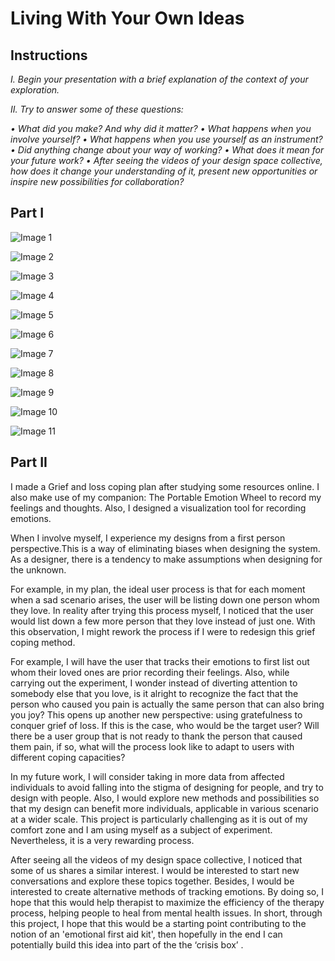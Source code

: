 # Living With Your Own Ideas

## Instructions
*I. Begin your presentation with a brief explanation of the context of your exploration.*

*II. Try to answer some of these questions:*

*• What did you make? And why did it matter?*
*• What happens when you involve yourself?*
*• What happens when you use yourself as an instrument?*
*• Did anything change about your way of working?*
*• What does it mean for your future work?*
*• After seeing the videos of your design space collective, how does it change your understanding of it, present new opportunities or inspire new possibilities for collaboration?*

## Part I

![Image 1](../images/week4/1.jpg)

![Image 2](../images/week4/2.jpg)

![Image 3](../images/week4/3.jpg)

![Image 4](../images/week4/4.jpg)

![Image 5](../images/week4/5.jpg)

![Image 6](../images/week4/6.jpg)

![Image 7](../images/week4/7.jpg)

![Image 8](../images/week4/8.jpg)

![Image 9](../images/week4/9.jpg)

![Image 10](../images/week4/10.jpg)

![Image 11](../images/week4/11.jpg)

## Part II


I made a Grief and loss coping plan after studying some resources online. I also make use of my companion: The Portable Emotion Wheel to record my feelings and thoughts. Also, I designed a visualization tool for recording emotions.

When I involve myself, I experience my designs from a first person perspective.This is a way of eliminating biases when designing the system. As a designer, there is a tendency to make assumptions when designing for the unknown. 

For example, in my plan, the ideal user process is that for each moment when a sad scenario arises, the user will be listing down one person whom they love. In reality after trying this process myself, I noticed that the user would list down a few more person that they love instead of just one. With this observation, I might rework the process if I were to redesign this grief coping method.

For example, I will have the user that tracks their emotions to first list out whom their loved ones are prior recording their feelings. Also, while carrying out the experiment, I wonder instead of diverting attention to somebody else that you love, is it alright to recognize the fact that the person who caused you pain is actually the same person that can also bring you joy? This opens up another new perspective: using gratefulness to conquer grief of loss. If this is the case, who would be the target user? Will there be a user group that is not ready to thank the person that caused them pain, if so, what will the process look like to adapt to users with different coping capacities?

In my future work, I will consider taking in more data from affected individuals to avoid falling into the stigma of designing for people, and try to design with people. Also, I would explore new methods and possibilities so that my design can benefit more individuals, applicable in various scenario at a wider scale. This project is particularly challenging as it is out of my comfort zone and I am using myself as a subject of experiment. Nevertheless, it is a very rewarding process.

After seeing all the videos of my design space collective, I  noticed that some of us shares a similar interest. I would be interested to start new conversations and explore these topics together.
Besides, I would be interested to create alternative methods of tracking emotions. By doing so, I hope that this would help therapist to maximize the efficiency of the therapy process, helping people to heal from mental health issues. In short, through this project, I hope that this would be a starting point contributing to the notion of an 'emotional first aid kit', then hopefully in the end I can potentially build this idea into part of the the ‘crisis box’ .


